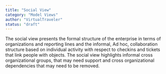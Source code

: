 ```yaml
---
title: "Social View"
category: "Model Views"
author: "VirtualTraveler"
status: "draft"
---
```


The social view presents the formal structure of the enterprise in terms of organizations and reporting lines and the informal, Ad hoc, collaboration structure based on individual activity with respect to checkins and tickets that link people with objects. The social view highlights informal cross organizational groups, that may need support and cross organizational dependencies that may need to be removed. 